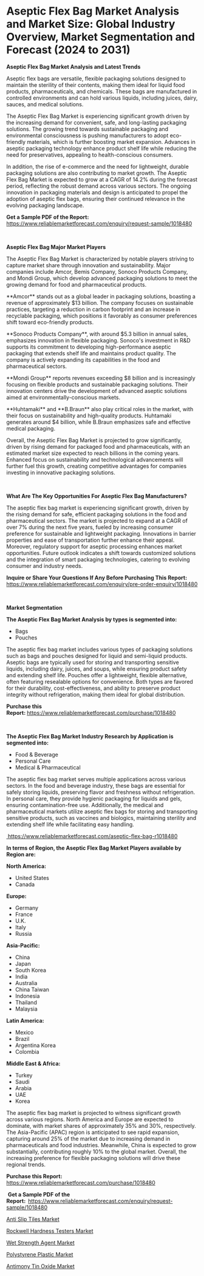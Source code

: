 <p><h1>Aseptic Flex Bag Market Analysis and Market Size: Global Industry Overview, Market Segmentation and Forecast (2024 to 2031)</h1></p><p><strong>Aseptic Flex Bag Market Analysis and Latest Trends</strong></p>
<p><p>Aseptic flex bags are versatile, flexible packaging solutions designed to maintain the sterility of their contents, making them ideal for liquid food products, pharmaceuticals, and chemicals. These bags are manufactured in controlled environments and can hold various liquids, including juices, dairy, sauces, and medical solutions. </p><p>The Aseptic Flex Bag Market is experiencing significant growth driven by the increasing demand for convenient, safe, and long-lasting packaging solutions. The growing trend towards sustainable packaging and environmental consciousness is pushing manufacturers to adopt eco-friendly materials, which is further boosting market expansion. Advances in aseptic packaging technology enhance product shelf life while reducing the need for preservatives, appealing to health-conscious consumers. </p><p>In addition, the rise of e-commerce and the need for lightweight, durable packaging solutions are also contributing to market growth. The Aseptic Flex Bag Market is expected to grow at a CAGR of 14.2% during the forecast period, reflecting the robust demand across various sectors. The ongoing innovation in packaging materials and design is anticipated to propel the adoption of aseptic flex bags, ensuring their continued relevance in the evolving packaging landscape.</p></p>
<p><strong>Get a Sample PDF of the Report:&nbsp;</strong> <a href="https://www.reliablemarketforecast.com/enquiry/request-sample/1018480">https://www.reliablemarketforecast.com/enquiry/request-sample/1018480</a></p>
<p>&nbsp;</p>
<p><strong>Aseptic Flex Bag Major Market Players</strong></p>
<p><p>The Aseptic Flex Bag Market is characterized by notable players striving to capture market share through innovation and sustainability. Major companies include Amcor, Bemis Company, Sonoco Products Company, and Mondi Group, which develop advanced packaging solutions to meet the growing demand for food and pharmaceutical products.</p><p>**Amcor** stands out as a global leader in packaging solutions, boasting a revenue of approximately $13 billion. The company focuses on sustainable practices, targeting a reduction in carbon footprint and an increase in recyclable packaging, which positions it favorably as consumer preferences shift toward eco-friendly products.</p><p>**Sonoco Products Company**, with around $5.3 billion in annual sales, emphasizes innovation in flexible packaging. Sonoco's investment in R&D supports its commitment to developing high-performance aseptic packaging that extends shelf life and maintains product quality. The company is actively expanding its capabilities in the food and pharmaceutical sectors.</p><p>**Mondi Group** reports revenues exceeding $8 billion and is increasingly focusing on flexible products and sustainable packaging solutions. Their innovation centers drive the development of advanced aseptic solutions aimed at environmentally-conscious markets.</p><p>**Huhtamaki** and **B.Braun** also play critical roles in the market, with their focus on sustainability and high-quality products. Huhtamaki generates around $4 billion, while B.Braun emphasizes safe and effective medical packaging.</p><p>Overall, the Aseptic Flex Bag Market is projected to grow significantly, driven by rising demand for packaged food and pharmaceuticals, with an estimated market size expected to reach billions in the coming years. Enhanced focus on sustainability and technological advancements will further fuel this growth, creating competitive advantages for companies investing in innovative packaging solutions.</p></p>
<p>&nbsp;</p>
<p><strong>What Are The Key Opportunities For Aseptic Flex Bag Manufacturers?</strong></p>
<p><p>The aseptic flex bag market is experiencing significant growth, driven by the rising demand for safe, efficient packaging solutions in the food and pharmaceutical sectors. The market is projected to expand at a CAGR of over 7% during the next five years, fueled by increasing consumer preference for sustainable and lightweight packaging. Innovations in barrier properties and ease of transportation further enhance their appeal. Moreover, regulatory support for aseptic processing enhances market opportunities. Future outlook indicates a shift towards customized solutions and the integration of smart packaging technologies, catering to evolving consumer and industry needs.</p></p>
<p><strong>Inquire or Share Your Questions If Any Before Purchasing This Report:</strong> <a href="https://www.reliablemarketforecast.com/enquiry/pre-order-enquiry/1018480">https://www.reliablemarketforecast.com/enquiry/pre-order-enquiry/1018480</a></p>
<p>&nbsp;</p>
<p><strong>Market Segmentation</strong></p>
<p><strong>The Aseptic Flex Bag Market Analysis by types is segmented into:</strong></p>
<p><ul><li>Bags</li><li>Pouches</li></ul></p>
<p><p>The aseptic flex bag market includes various types of packaging solutions such as bags and pouches designed for liquid and semi-liquid products. Aseptic bags are typically used for storing and transporting sensitive liquids, including dairy, juices, and soups, while ensuring product safety and extending shelf life. Pouches offer a lightweight, flexible alternative, often featuring resealable options for convenience. Both types are favored for their durability, cost-effectiveness, and ability to preserve product integrity without refrigeration, making them ideal for global distribution.</p></p>
<p><strong>Purchase this Report:&nbsp;</strong><a href="https://www.reliablemarketforecast.com/purchase/1018480">https://www.reliablemarketforecast.com/purchase/1018480</a></p>
<p>&nbsp;</p>
<p><strong>The Aseptic Flex Bag Market Industry Research by Application is segmented into:</strong></p>
<p><ul><li>Food & Beverage</li><li>Personal Care</li><li>Medical & Pharmaceutical</li></ul></p>
<p><p>The aseptic flex bag market serves multiple applications across various sectors. In the food and beverage industry, these bags are essential for safely storing liquids, preserving flavor and freshness without refrigeration. In personal care, they provide hygienic packaging for liquids and gels, ensuring contamination-free use. Additionally, the medical and pharmaceutical markets utilize aseptic flex bags for storing and transporting sensitive products, such as vaccines and biologics, maintaining sterility and extending shelf life while facilitating easy handling.</p></p>
<p><a href="https://www.reliablemarketforecast.com/aseptic-flex-bag-r1018480">&nbsp;https://www.reliablemarketforecast.com/aseptic-flex-bag-r1018480</a></p>
<p><strong>In terms of Region, the Aseptic Flex Bag Market Players available by Region are:</strong></p>
<p>
    <p> <strong> North America: </strong>
        <ul>
            <li>United States</li>
            <li>Canada</li>
        </ul>
        </p> 
    <p> <strong> Europe: </strong>
        <ul>
            <li>Germany</li>
            <li>France</li>
            <li>U.K.</li>
            <li>Italy</li>
            <li>Russia</li>
        </ul>
        </p> 
    <p> <strong> Asia-Pacific: </strong>
        <ul>
            <li>China</li>
            <li>Japan</li>
            <li>South Korea</li>
            <li>India</li>
            <li>Australia</li>
            <li>China Taiwan</li>
            <li>Indonesia</li>
            <li>Thailand</li>
            <li>Malaysia</li>
        </ul>
        </p> 
    <p> <strong> Latin America: </strong>
        <ul>
            <li>Mexico</li>
            <li>Brazil</li>
            <li>Argentina Korea</li>
            <li>Colombia</li>
        </ul>
        </p> 
    <p> <strong> Middle East & Africa: </strong>
        <ul>
            <li>Turkey</li>
            <li>Saudi</li>
            <li>Arabia</li>
            <li>UAE</li>
            <li>Korea</li>
        </ul>
    </p>
    </p>
<p><p>The aseptic flex bag market is projected to witness significant growth across various regions. North America and Europe are expected to dominate, with market shares of approximately 35% and 30%, respectively. The Asia-Pacific (APAC) region is anticipated to see rapid expansion, capturing around 25% of the market due to increasing demand in pharmaceuticals and food industries. Meanwhile, China is expected to grow substantially, contributing roughly 10% to the global market. Overall, the increasing preference for flexible packaging solutions will drive these regional trends.</p></p>
<p><strong>Purchase this Report: </strong><a href="https://www.reliablemarketforecast.com/purchase/1018480">https://www.reliablemarketforecast.com/purchase/1018480</a></p>
<p>&nbsp;<strong>Get a Sample PDF of the Report:&nbsp;&nbsp;</strong><a href="https://www.reliablemarketforecast.com/enquiry/request-sample/1018480">https://www.reliablemarketforecast.com/enquiry/request-sample/1018480</a></p>
<p><strong></strong></p>
<p><p><a href="https://issuu.com/reportprime-2/docs/anti-slip-tiles-market-size-2030.pp_4a960dd009a89e">Anti Slip Tiles Market</a></p><p><a href="https://medium.com/@valroy852472024/the-rockwell-hardness-testers-market-decisions-are-mostly-driven-by-resource-optimization-and-de7b7b535348">Rockwell Hardness Testers Market</a></p><p><a href="https://medium.com/@johnsantos2562/the-wet-strength-agent-market-prioritizes-cost-control-and-efficiency-enhancement-13540c45a6cf">Wet Strength Agent Market</a></p><p><a href="https://www.linkedin.com/pulse/polystyrene-plastic-market-emerging-trends-future-prospects-qi29c?trackingId=LclNN3CTTL2HVrAkhQs%2Bmw%3D%3D">Polystyrene Plastic Market</a></p><p><a href="https://issuu.com/reportprime-2/docs/antimony-tin-oxide-market-size-2030_aa86e20417e4fe">Antimony Tin Oxide Market</a></p></p>